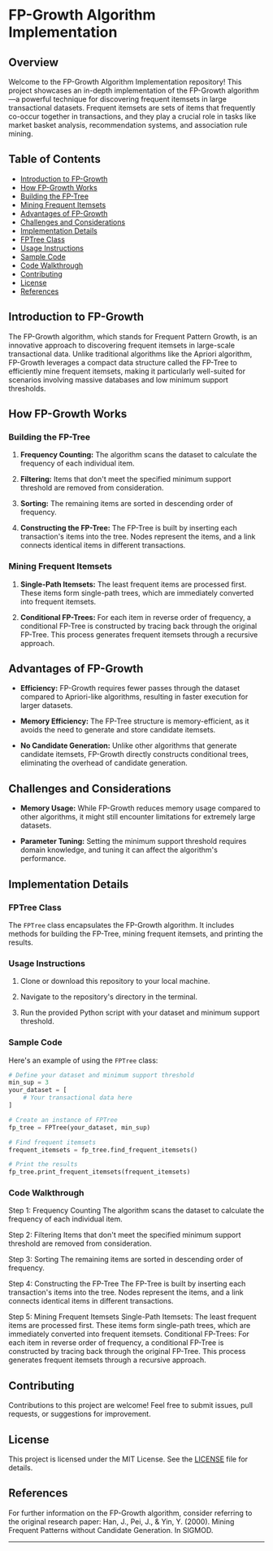 # FP-Growth Algorithm Implementation

## Overview

Welcome to the FP-Growth Algorithm Implementation repository! This project showcases an in-depth implementation of the FP-Growth algorithm—a powerful technique for discovering frequent itemsets in large transactional datasets. Frequent itemsets are sets of items that frequently co-occur together in transactions, and they play a crucial role in tasks like market basket analysis, recommendation systems, and association rule mining.

## Table of Contents

- [Introduction to FP-Growth](#introduction-to-fp-growth)
- [How FP-Growth Works](#how-fp-growth-works)
- [Building the FP-Tree](#building-the-fp-tree)
- [Mining Frequent Itemsets](#mining-frequent-itemsets)
- [Advantages of FP-Growth](#advantages-of-fp-growth)
- [Challenges and Considerations](#challenges-and-considerations)
- [Implementation Details](#implementation-details)
- [FPTree Class](#fptree-class)
- [Usage Instructions](#usage-instructions)
- [Sample Code](#sample-code)
- [Code Walkthrough](#code-walkthrough)
- [Contributing](#contributing)
- [License](#license)
- [References](#references)

## Introduction to FP-Growth

The FP-Growth algorithm, which stands for Frequent Pattern Growth, is an innovative approach to discovering frequent itemsets in large-scale transactional data. Unlike traditional algorithms like the Apriori algorithm, FP-Growth leverages a compact data structure called the FP-Tree to efficiently mine frequent itemsets, making it particularly well-suited for scenarios involving massive databases and low minimum support thresholds.

## How FP-Growth Works

### Building the FP-Tree

1. **Frequency Counting:** The algorithm scans the dataset to calculate the frequency of each individual item.

2. **Filtering:** Items that don't meet the specified minimum support threshold are removed from consideration.

3. **Sorting:** The remaining items are sorted in descending order of frequency.

4. **Constructing the FP-Tree:** The FP-Tree is built by inserting each transaction's items into the tree. Nodes represent the items, and a link connects identical items in different transactions.

### Mining Frequent Itemsets

1. **Single-Path Itemsets:** The least frequent items are processed first. These items form single-path trees, which are immediately converted into frequent itemsets.

2. **Conditional FP-Trees:** For each item in reverse order of frequency, a conditional FP-Tree is constructed by tracing back through the original FP-Tree. This process generates frequent itemsets through a recursive approach.

## Advantages of FP-Growth

- **Efficiency:** FP-Growth requires fewer passes through the dataset compared to Apriori-like algorithms, resulting in faster execution for larger datasets.

- **Memory Efficiency:** The FP-Tree structure is memory-efficient, as it avoids the need to generate and store candidate itemsets.

- **No Candidate Generation:** Unlike other algorithms that generate candidate itemsets, FP-Growth directly constructs conditional trees, eliminating the overhead of candidate generation.

## Challenges and Considerations

- **Memory Usage:** While FP-Growth reduces memory usage compared to other algorithms, it might still encounter limitations for extremely large datasets.

- **Parameter Tuning:** Setting the minimum support threshold requires domain knowledge, and tuning it can affect the algorithm's performance.

## Implementation Details

### FPTree Class

The `FPTree` class encapsulates the FP-Growth algorithm. It includes methods for building the FP-Tree, mining frequent itemsets, and printing the results.

### Usage Instructions

1. Clone or download this repository to your local machine.

2. Navigate to the repository's directory in the terminal.

3. Run the provided Python script with your dataset and minimum support threshold.

### Sample Code

Here's an example of using the `FPTree` class:

```python
# Define your dataset and minimum support threshold
min_sup = 3
your_dataset = [
    # Your transactional data here
]

# Create an instance of FPTree
fp_tree = FPTree(your_dataset, min_sup)

# Find frequent itemsets
frequent_itemsets = fp_tree.find_frequent_itemsets()

# Print the results
fp_tree.print_frequent_itemsets(frequent_itemsets)
```

### Code Walkthrough

Step 1: Frequency Counting
The algorithm scans the dataset to calculate the frequency of each individual item.

Step 2: Filtering
Items that don't meet the specified minimum support threshold are removed from consideration.

Step 3: Sorting
The remaining items are sorted in descending order of frequency.

Step 4: Constructing the FP-Tree
The FP-Tree is built by inserting each transaction's items into the tree. Nodes represent the items, and a link connects identical items in different transactions.

Step 5: Mining Frequent Itemsets
Single-Path Itemsets: The least frequent items are processed first. These items form single-path trees, which are immediately converted into frequent itemsets.
Conditional FP-Trees: For each item in reverse order of frequency, a conditional FP-Tree is constructed by tracing back through the original FP-Tree. This process generates frequent itemsets through a recursive approach.

## Contributing

Contributions to this project are welcome! Feel free to submit issues, pull requests, or suggestions for improvement.

## License

This project is licensed under the MIT License. See the [LICENSE](LICENSE) file for details.

## References

For further information on the FP-Growth algorithm, consider referring to the original research paper: Han, J., Pei, J., & Yin, Y. (2000). Mining Frequent Patterns without Candidate Generation. In SIGMOD.

---

